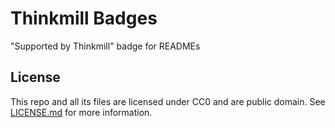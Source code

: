 # Thinkmill Badges

"Supported by Thinkmill" badge for READMEs

## License

This repo and all its files are licensed under CC0 and are public domain. See [LICENSE.md](LICENSE.md) for more information.
